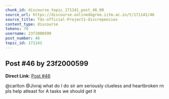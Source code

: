 ```yaml
---
chunk_id: discourse_topic_171141_post_46_00
source_url: https://discourse.onlinedegree.iitm.ac.in/t/171141/46
source_title: Tds-official-Project1-discrepencies
content_type: discourse
tokens: 70
username: 23f2000599
post_number: 46
topic_id: 171141
---
```


## Post #46 by 23f2000599

**Direct Link**: [Post #46](https://discourse.onlinedegree.iitm.ac.in/t/171141/46)

@carlton @Jivraj what do I do sir am seriously clueless and heartbroken rn pls help atleast for A tasks we should get it
